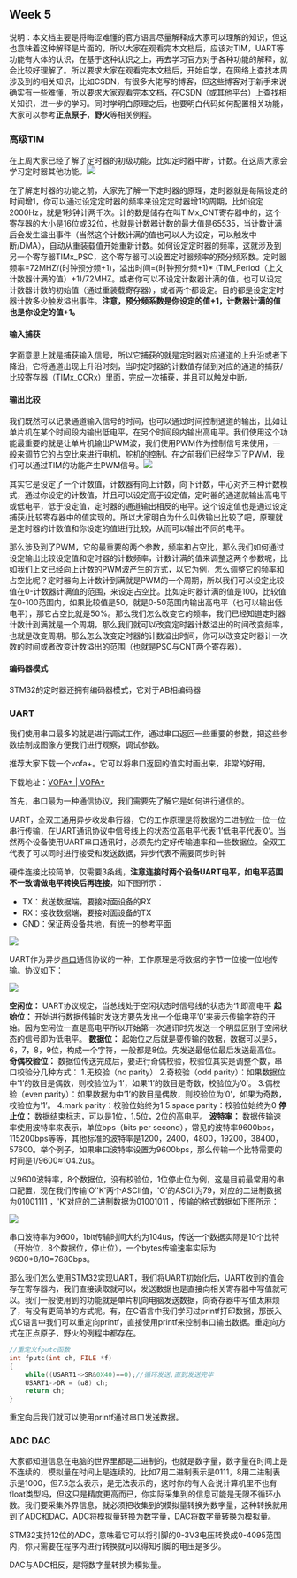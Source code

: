 ## Week 5

说明：本文档主要是将晦涩难懂的官方语言尽量解释成大家可以理解的知识，但这也意味着这种解释是片面的，所以大家在观看完本文档后，应该对TIM，UART等功能有大体的认识，在基于这种认识之上，再去学习官方对于各种功能的解释，就会比较好理解了。所以要求大家在观看完本文档后，开始自学，在网络上查找本周涉及到的相关知识，比如CSDN，有很多大佬写的博客，但这些博客对于新手来说确实有一些难懂，所以要求大家观看完本文档，在CSDN（或其他平台）上查找相关知识，进一步的学习。同时学明白原理之后，也要明白代码如何配置相关功能，大家可以参考**正点原子**，**野火**等相关例程。

### 高级TIM

在上周大家已经了解了定时器的初级功能，比如定时器中断，计数。在这周大家会学习定时器其他功能。![](https://cdn.jsdelivr.net/gh/yiming-gu/blogImage@main/img/20200508202457535.png)

在了解定时器的功能之前，大家先了解一下定时器的原理，定时器就是每隔设定的时间增1，你可以通过设定定时器的频率来设定定时器增1的周期，比如设定2000Hz，就是1秒钟计两千次。计的数是储存在叫TIMx_CNT寄存器中的，这个寄存器的大小是16位或32位，也就是计数器计数的最大值是65535，当计数计满后会发生溢出事件（当然这个计数计满的值也可以人为设定，可以触发中断/DMA），自动从重装载值开始重新计数。如何设定定时器的频率，这就涉及到另一个寄存器TIMx_PSC，这个寄存器可以设置定时器频率的预分频系数。定时器频率=72MHZ/(时钟预分频+1)，溢出时间=(时钟预分频+1)\* (TIM_Period（上文计数器计满的值）+1)/72MHZ。或者你可以不设定计数器计满的值，也可以设定计数器计数的初始值（通过重装载寄存器），或者两个都设定。目的都是设定定时器计数多少触发溢出事件。**注意，预分频系数是你设定的值+1，计数器计满的值也是你设定的值+1。**

#### 输入捕获

字面意思上就是捕获输入信号，所以它捕获的就是定时器对应通道的上升沿或者下降沿，它将通道出现上升沿时刻，当时定时器的计数值存储到对应的通道的捕获/比较寄存器（TIMx_CCRx）里面，完成一次捕获，并且可以触发中断。

#### 输出比较

我们既然可以记录通道输入信号的时间，也可以通过时间控制通道的输出，比如让单片机在某个时间段内输出低电平，在另个时间段内输出高电平。我们使用这个功能最重要的就是让单片机输出PWM波，我们使用PWM作为控制信号来使用，一般来调节它的占空比来进行电机，舵机的控制。在之前我们已经学习了PWM，我们可以通过TIM的功能产生PWM信号。![](https://cdn.jsdelivr.net/gh/yiming-gu/blogImage@main/img/20200605090201540.png)

其实它是设定了一个计数值，计数器有向上计数，向下计数，中心对齐三种计数模式，通过你设定的计数值，并且可以设定高于设定值，定时器的通道就输出高电平或低电平，低于设定值，定时器的通道输出相反的电平。这个设定值也是通过设定捕获/比较寄存器中的值实现的。所以大家明白为什么叫做输出比较了吧，原理就是定时器的计数值和你设定的值进行比较，从而可以输出不同的电平。

那么涉及到了PWM，它的最重要的两个参数，频率和占空比，那么我们如何通过设定输出比较设定值和定时器的计数频率，计数计满的值来调整这两个参数呢，比如我们上文已经向上计数的PWM波产生的方式，以它为例，怎么调整它的频率和占空比呢？定时器向上计数计到满就是PWM的一个周期，所以我们可以设定比较值在0-计数器计满值的范围，来设定占空比。比如定时器计满的值是100，比较值在0-100范围内，如果比较值是50，就是0-50范围内输出高电平（也可以输出低电平），那它占空比就是50%。那么我们怎么改变它的频率，我们已经知道定时器计数计到满就是一个周期，那么我们就可以改变定时器计数溢出的时间改变频率，也就是改变周期。那么怎么改变定时器的计数溢出时间，你可以改变定时器计一次数的时间或者改变计数溢出的范围（也就是PSC与CNT两个寄存器）。

#### 编码器模式

STM32的定时器还拥有编码器模式，它对于AB相编码器

### UART

我们使用串口最多的就是进行调试工作，通过串口返回一些重要的参数，把这些参数绘制成图像方便我们进行观察，调试参数。

推荐大家下载一个vofa+。它可以将串口返回的值实时画出来，非常的好用。

下载地址：[VOFA+ | VOFA+](https://www.vofa.plus/)

首先，串口最为一种通信协议，我们需要先了解它是如何进行通信的。

UART，全双工通用异步收发串行器，它的工作原理是将数据的二进制位一位一位串行传输，在UART通讯协议中信号线上的状态位高电平代表’1’低电平代表’0’。当然两个设备使用UART串口通讯时，必须先约定好传输速率和一些数据位。全双工代表了可以同时进行接受和发送数据，异步代表不需要同步时钟

硬件连接比较简单，仅需要3条线，**注意连接时两个设备UART电平，如电平范围不一致请做电平转换后再连接**，如下图所示：

- TX：发送数据端，要接对面设备的RX
- RX：接收数据端，要接对面设备的TX
- GND：保证两设备共地，有统一的参考平面

![](https://cdn.jsdelivr.net/gh/yiming-gu/blogImage@main/img/20181225114440688.jpg)

UART作为异步[串口](https://so.csdn.net/so/search?q=串口&spm=1001.2101.3001.7020)通信协议的一种，工作原理是将数据的字节一位接一位地传输。协议如下：

![](https://cdn.jsdelivr.net/gh/yiming-gu/blogImage@main/img/20181226094646598.png)

**空闲位：**
UART协议规定，当总线处于空闲状态时信号线的状态为‘1’即高电平
**起始位：**
开始进行数据传输时发送方要先发出一个低电平’0’来表示传输字符的开始。因为空闲位一直是高电平所以开始第一次通讯时先发送一个明显区别于空闲状态的信号即为低电平。
**数据位：**
起始位之后就是要传输的数据，数据可以是5，6，7，8，9位，构成一个字符，一般都是8位。先发送最低位最后发送最高位。
**奇偶校验位：**
数据位传送完成后，要进行奇偶校验，校验位其实是调整个数，串口校验分几种方式：
1.无校验（no parity）
2.奇校验（odd parity）：如果数据位中’1’的数目是偶数，则校验位为’1’，如果’1’的数目是奇数，校验位为’0’。
3.偶校验（even parity）：如果数据为中’1’的数目是偶数，则校验位为’0’，如果为奇数，校验位为’1’。
4.mark parity：校验位始终为1
5.space parity：校验位始终为0
**停止位：**
数据结束标志，可以是1位，1.5位，2位的高电平。
**波特率：**
数据传输速率使用波特率来表示，单位bps（bits per second），常见的波特率9600bps，115200bps等等，其他标准的波特率是1200，2400，4800，19200，38400，57600。举个例子，如果串口波特率设置为9600bps，那么传输一个比特需要的时间是1/9600≈104.2us。

以9600波特率，8个数据位，没有校验位，1位停止位为例，这是目前最常用的串口配置，现在我们传输’O’'K’两个ASCII值，'O’的ASCII为79，对应的二进制数据为01001111 ，'K’对应的二进制数据为01001011 ，传输的格式数据如下图所示：

![](https://cdn.jsdelivr.net/gh/yiming-gu/blogImage@main/img/20181226100234335.png)

串口波特率为9600，1bit传输时间大约为104us，传送一个数据实际是10个比特（开始位，8个数据位，停止位），一个bytes传输速率实际为9600*8/10=7680bps。

那么我们怎么使用STM32实现UART，我们将UART初始化后，UART收到的值会存在寄存器内，我们直接读取就可以，发送数据也是直接向相关寄存器中写值就可以。我们一般使用到的功能就是单片机向电脑发送数据，向寄存器中写值太麻烦了，有没有更简单的方式呢。有，在C语言中我们学习过printf打印数据，那嵌入式C语言中我们可以重定向printf，直接使用printf来控制串口输出数据。重定向方式在正点原子，野火的例程中都存在。

```c
//重定义fputc函数 
int fputc(int ch, FILE *f)
{ 	
	while((USART1->SR&0X40)==0);//循环发送,直到发送完毕   
	USART1->DR = (u8) ch;      
	return ch;
}
```

重定向后我们就可以使用printf通过串口发送数据。

### ADC DAC

大家都知道信息在电脑的世界里都是二进制的，也就是数字量，数字量在时间上是不连续的，模拟量在时间上是连续的，比如7用二进制表示是0111，8用二进制表示是1000，但7.5怎么表示，是无法表示的，这时你的有人会说计算机里不也有float类型吗，但这只是精度更高而已，你实际采集到的信息可能是无限不循环小数。我们要采集外界信息，就必须把收集到的模拟量转换为数字量，这种转换就用到了ADC和DAC，ADC将模拟量转换为数字量，DAC将数字量转换为模拟量。

STM32支持12位的ADC，意味着它可以将引脚的0-3V3电压转换成0-4095范围内，你只需要在程序内进行转换就可以得知引脚的电压是多少。

DAC与ADC相反，是将数字量转换为模拟量。